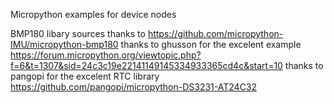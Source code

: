 Micropython examples for device nodes

BMP180 libary sources thanks to https://github.com/micropython-IMU/micropython-bmp180
thanks to ghusson for the excelent example https://forum.micropython.org/viewtopic.php?f=6&t=1307&sid=24c3c19e22141149145334933365cd4c&start=10
thanks to pangopi for the excelent RTC library https://github.com/pangopi/micropython-DS3231-AT24C32
